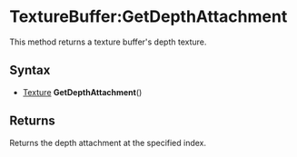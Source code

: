 # TextureBuffer:GetDepthAttachment

This method returns a texture buffer's depth texture.

## Syntax

- [Texture](Texture.md) **GetDepthAttachment**()

## Returns

Returns the depth attachment at the specified index.

